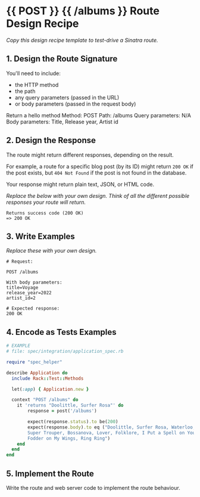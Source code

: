 # {{ POST }} {{ /albums }} Route Design Recipe

_Copy this design recipe template to test-drive a Sinatra route._

## 1. Design the Route Signature

You'll need to include:
  * the HTTP method
  * the path
  * any query parameters (passed in the URL)
  * or body parameters (passed in the request body)

Return a hello method
  Method: POST
  Path: /albums
  Query parameters: N/A
  Body parameters: Title, Release year, Artist id

## 2. Design the Response

The route might return different responses, depending on the result.

For example, a route for a specific blog post (by its ID) might return `200 OK` if the post exists, but `404 Not Found` if the post is not found in the database.

Your response might return plain text, JSON, or HTML code. 

_Replace the below with your own design. Think of all the different possible responses your route will return._

```
Returns success code (200 OK)
=> 200 OK

```

## 3. Write Examples

_Replace these with your own design._

```
# Request:

POST /albums

With body parameters:
title=Voyage
release_year=2022
artist_id=2

# Expected response:
200 OK

```


## 4. Encode as Tests Examples

```ruby
# EXAMPLE
# file: spec/integration/application_spec.rb

require "spec_helper"

describe Application do
  include Rack::Test::Methods

  let(:app) { Application.new }

  context "POST /albums" do
    it 'returns "Doolittle, Surfer Rosa"' do
        response = post('/albums')

        expect(response.status).to be(200)
        expect(response.body).to eq ("Doolittle, Surfer Rosa, Waterloo,
        Super Trouper, Bossanova, Lover, Folklore, I Put a Spell on You, Baltimore, Here Comes the Sun,
        Fodder on My Wings, Ring Ring")
    end
  end
end
```

## 5. Implement the Route

Write the route and web server code to implement the route behaviour.
